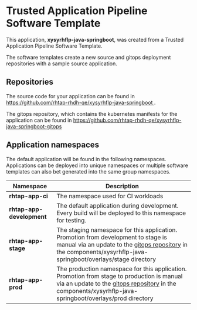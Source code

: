 # Trusted Application Pipeline Software Template

This application, **xysyrhflp-java-springboot**, was created from a Trusted Application Pipeline Software Template.

The software templates create a new source and gitops deployment repositories with a sample source application. 

## Repositories

The source code for your application can be found in [https://github.com/rhtap-rhdh-qe/xysyrhflp-java-springboot ](https://github.com/rhtap-rhdh-qe/xysyrhflp-java-springboot ).
 
The gitops repository, which contains the kubernetes manifests for the application can be found in 
[https://github.com/rhtap-rhdh-qe/xysyrhflp-java-springboot-gitops ](https://github.com/rhtap-rhdh-qe/xysyrhflp-java-springboot-gitops ) 

## Application namespaces 

The default application will be found in the following namespaces. Applications can be deployed into unique namespaces or multiple software templates can also bet generated into the same group namespaces.  

|  Namespace   |  Description   |  
| -------- | -------- |
| **rhtap-app-ci** | The namespace used for CI workloads |
| **rhtap-app-development** | The default application during development. Every build will be deployed to this namespace for testing. |
| **rhtap-app-stage** | The staging namespace for this application. Promotion from development to stage is manual via an update to the [gitops repository](https://github.com/rhtap-rhdh-qe/xysyrhflp-java-springboot-gitops ) in the components/xysyrhflp-java-springboot/overlays/stage directory |
| **rhtap-app-prod** | The production namespace for this application. Promotion from stage to production is manual via an update to the [gitops repository](https://github.com/rhtap-rhdh-qe/xysyrhflp-java-springboot-gitops ) in the components/xysyrhflp-java-springboot/overlays/prod directory |